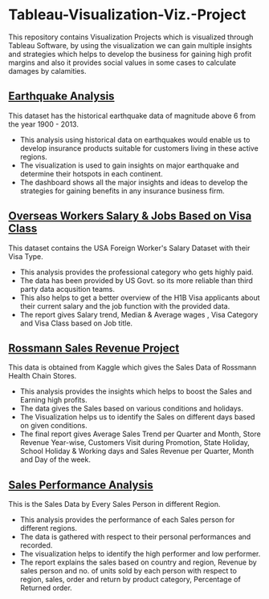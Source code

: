 # Tableau-Visualization-Viz.-Project
This repository contains Visualization Projects which is visualized through Tableau Software, by using the visualization we can gain multiple insights and strategies which helps to develop the business for gaining high profit margins and also it provides social values in some cases to calculate damages by calamities.
## [Earthquake Analysis](Earthquake%20Analysis)
This dataset has the  historical earthquake data of magnitude above 6 from the year 1900 - 2013.
  * This analysis using historical data on earthquakes would enable us to develop insurance products suitable for customers living in these active regions.
  * The visualization is used to gain insights on major earthquake and determine their hotspots in each continent.
  * The dashboard shows all the major insights and ideas to develop the strategies for gaining benefits in any insurance business firm.
## [Overseas Workers Salary & Jobs Based on Visa Class](Overseas%20Workers%20Salary%20&%20Jobs%20Based%20on%20Visa%20Class)
This dataset contains the USA Foreign Worker's Salary Dataset with their Visa Type.
  * This analysis provides the professional category who gets highly paid.
  * The data has been provided by US Govt. so its more reliable than third party data acqusition teams.
  * This also helps to get a better overview of the H1B Visa applicants about their current salary and the job function with the provided data.
  * The report gives Salary trend, Median & Average wages , Visa Category and Visa Class based on Job title.
## [Rossmann Sales Revenue Project ](Rossmann%20Sales%20Revenue%20Project)
This data is obtained from Kaggle which gives the Sales Data of Rossmann Health Chain Stores.
  * This analysis provides the insights which helps to boost the Sales and Earning high profits.
  * The data gives the Sales based on various conditions and holidays.
  * The Visualization helps us to identify the Sales on different days based on given conditions.
  * The final report gives Average Sales Trend per Quarter and Month, Store Revenue Year-wise, Customers Visit during Promotion, State Holiday, School Holiday & Working days and Sales Revenue per Quarter, Month and Day of the week.
## [Sales Performance Analysis](Sales%20Performance%20Analysis)
This is the Sales Data by Every Sales Person in different Region.
  * This analysis provides the performance of each Sales person for different regions.
  * The data is gathered with respect to their personal performances and recorded.
  * The visualization helps to identify the high performer and low performer.
  * The report explains the sales based on country and region, Revenue by sales person and no. of units sold by each person with respect to region, sales, order and return by product category, Percentage of Returned order.
